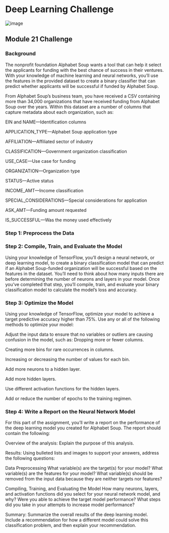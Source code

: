 # Deep Learning Challenge

![image](https://user-images.githubusercontent.com/110074895/222932495-e6ed2e38-38a7-45e9-83f6-64393e17a289.png)



## Module 21 Challenge


### Background
The nonprofit foundation Alphabet Soup wants a tool that can help it select the applicants for funding with the best chance of success in their ventures. With your knowledge of machine learning and neural networks, you’ll use the features in the provided dataset to create a binary classifier that can predict whether applicants will be successful if funded by Alphabet Soup.

From Alphabet Soup’s business team, you have received a CSV containing more than 34,000 organizations that have received funding from Alphabet Soup over the years. Within this dataset are a number of columns that capture metadata about each organization, such as:

  EIN and NAME—Identification columns

  APPLICATION_TYPE—Alphabet Soup application type

  AFFILIATION—Affiliated sector of industry

  CLASSIFICATION—Government organization classification

  USE_CASE—Use case for funding

  ORGANIZATION—Organization type

  STATUS—Active status

  INCOME_AMT—Income classification

  SPECIAL_CONSIDERATIONS—Special considerations for application

  ASK_AMT—Funding amount requested

  IS_SUCCESSFUL—Was the money used effectively

### Step 1: Preprocess the Data

### Step 2: Compile, Train, and Evaluate the Model
Using your knowledge of TensorFlow, you’ll design a neural network, or deep learning model, to create a binary classification model that can predict if an Alphabet Soup-funded organization will be successful based on the features in the dataset. You’ll need to think about how many inputs there are before determining the number of neurons and layers in your model. Once you’ve completed that step, you’ll compile, train, and evaluate your binary classification model to calculate the model’s loss and accuracy.

### Step 3: Optimize the Model
Using your knowledge of TensorFlow, optimize your model to achieve a target predictive accuracy higher than 75%. Use any or all of the following methods to optimize your model:

  Adjust the input data to ensure that no variables or outliers are causing confusion in the model, such as:
  Dropping more or fewer columns.
  
  Creating more bins for rare occurrences in columns.
  
  Increasing or decreasing the number of values for each bin.
  
  Add more neurons to a hidden layer.
  
  Add more hidden layers.
  
  Use different activation functions for the hidden layers.
  
  Add or reduce the number of epochs to the training regimen.
  
### Step 4: Write a Report on the Neural Network Model
For this part of the assignment, you’ll write a report on the performance of the deep learning model you created for Alphabet Soup. 
The report should contain the following:

  Overview of the analysis: Explain the purpose of this analysis.

  Results: Using bulleted lists and images to support your answers, address the following questions:

Data Preprocessing
   What variable(s) are the target(s) for your model?
   What variable(s) are the features for your model?
   What variable(s) should be removed from the input data because they are neither targets nor features?
  
Compiling, Training, and Evaluating the Model
   How many neurons, layers, and activation functions did you select for your neural network model, and why?
   Were you able to achieve the target model performance?
   What steps did you take in your attempts to increase model performance?

Summary: 
    Summarize the overall results of the deep learning model. Include a recommendation for how a different model could solve this classification problem, and then     explain your recommendation. 
